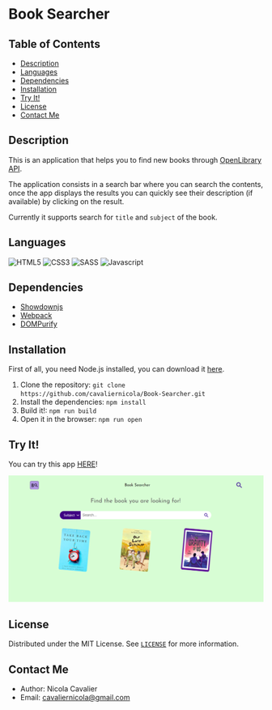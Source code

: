 # Book Searcher

## Table of Contents
* [Description](#description)
* [Languages](#languages)
* [Dependencies](#dependencies)
* [Installation](#installation)
* [Try It!](#try-it)
* [License](#license)
* [Contact Me](#contact-me)

## Description
This is an application that helps you to find new books through [OpenLibrary API](https://openlibrary.org/developers/api).

The application consists in a search bar where you can search the contents, once the app displays the results you can quickly see their description (if available) by clicking on the result.

Currently it supports search for `title` and `subject` of the book.

## Languages
![HTML5](https://img.shields.io/badge/html5-%23E34F26.svg?style=for-the-badge&logo=html5&logoColor=white) ![CSS3](https://img.shields.io/badge/css3-%231572B6.svg?style=for-the-badge&logo=css3&logoColor=white) ![SASS](https://img.shields.io/badge/SASS-hotpink.svg?style=for-the-badge&logo=SASS&logoColor=white) ![Javascript](https://img.shields.io/badge/JavaScript-323330?style=for-the-badge&logo=javascript&logoColor=F7DF1E) 

## Dependencies
* [Showdownjs](https://showdownjs.com/)
* [Webpack](https://webpack.js.org/)
* [DOMPurify](https://github.com/cure53/DOMPurify)

## Installation
First of all, you need Node.js installed, you can download it [here](https://nodejs.org/it/download/).

1. Clone the repository: `git clone https://github.com/cavaliernicola/Book-Searcher.git`
1. Install the dependencies: `npm install`
1. Build it!: `npm run build`
1. Open it in the browser: `npm run open` 

## Try It!
You can try this app [HERE](https://cheery-youtiao-ac82d3.netlify.app/)!

![App Preview](assets/img/photos/showcase.png)

## License
Distributed under the MIT License. See [`LICENSE`](LICENSE) for more information.

## Contact Me
* Author: Nicola Cavalier 
* Email: cavaliernicola@gmail.com
